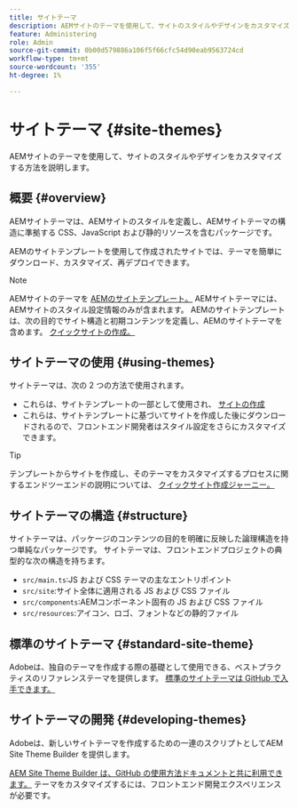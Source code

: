 ```yaml
---
title: サイトテーマ
description: AEMサイトのテーマを使用して、サイトのスタイルやデザインをカスタマイズする方法を説明します。
feature: Administering
role: Admin
source-git-commit: 0b00d579886a106f5f66cfc54d90eab9563724cd
workflow-type: tm+mt
source-wordcount: '355'
ht-degree: 1%

---
```



# サイトテーマ {#site-themes}

AEMサイトのテーマを使用して、サイトのスタイルやデザインをカスタマイズする方法を説明します。

## 概要 {#overview}

AEMサイトテーマは、AEMサイトのスタイルを定義し、AEMサイトテーマの構造に準拠する CSS、JavaScript および静的リソースを含むパッケージです。

AEMのサイトテンプレートを使用して作成されたサイトでは、テーマを簡単にダウンロード、カスタマイズ、再デプロイできます。

>[!NOTE]
>
>AEMサイトのテーマを [AEMのサイトテンプレート。](site-templates.md) AEMサイトテーマには、AEMサイトのスタイル設定情報のみが含まれます。 AEMのサイトテンプレートは、次の目的でサイト構造と初期コンテンツを定義し、AEMのサイトテーマを含めます。 [クイックサイトの作成。](create-site.md)

## サイトテーマの使用 {#using-themes}

サイトテーマは、次の 2 つの方法で使用されます。

* これらは、サイトテンプレートの一部として使用され、 [サイトの作成](create-site.md)
* これらは、サイトテンプレートに基づいてサイトを作成した後にダウンロードされるので、フロントエンド開発者はスタイル設定をさらにカスタマイズできます。

>[!TIP]
>
>テンプレートからサイトを作成し、そのテーマをカスタマイズするプロセスに関するエンドツーエンドの説明については、 [クイックサイト作成ジャーニー。](/help/journey-sites/quick-site/overview.md)

## サイトテーマの構造 {#structure}

サイトテーマは、パッケージのコンテンツの目的を明確に反映した論理構造を持つ単純なパッケージです。 サイトテーマは、フロントエンドプロジェクトの典型的な次の構造を持ちます。

* `src/main.ts`:JS および CSS テーマの主なエントリポイント
* `src/site`:サイト全体に適用される JS および CSS ファイル
* `src/components`:AEMコンポーネント固有の JS および CSS ファイル
* `src/resources`:アイコン、ロゴ、フォントなどの静的ファイル

## 標準のサイトテーマ {#standard-site-theme}

Adobeは、独自のテーマを作成する際の基礎として使用できる、ベストプラクティスのリファレンステーマを提供します。 [標準のサイトテーマは GitHub で入手できます。](https://github.com/adobe/aem-site-template-standard-theme-e2e)

## サイトテーマの開発 {#developing-themes}

Adobeは、新しいサイトテーマを作成するための一連のスクリプトとしてAEM Site Theme Builder を提供します。

[AEM Site Theme Builder は、GitHub の使用方法ドキュメントと共に利用できます。](https://github.com/adobe/aem-site-theme-builder) テーマをカスタマイズするには、フロントエンド開発エクスペリエンスが必要です。
